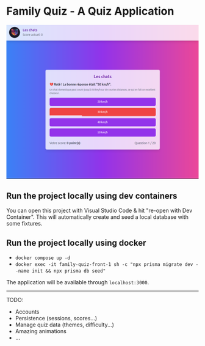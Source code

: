 # Family Quiz - A Quiz Application

![WIP project screenshot](./public/images/app-screenshot.png "WIP project screenshot")

## Run the project locally using dev containers

You can open this project with Visual Studio Code & hit "re-open with Dev Container".  This will automatically create and seed a local database with some fixtures.

## Run the project locally using docker

- `docker compose up -d`
- `docker exec -it family-quiz-front-1 sh -c "npx prisma migrate dev --name init && npx prisma db seed"`


The application will be available through `localhost:3000`.

---

TODO:
- Accounts
- Persistence (sessions, scores...)
- Manage quiz data (themes, difficulty...)
- Amazing animations
- ...